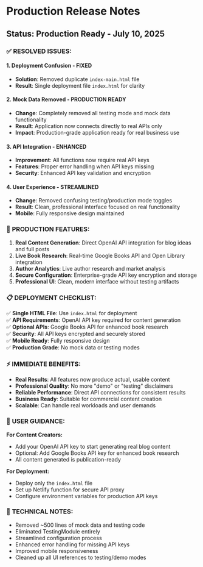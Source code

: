 # Production Release Notes

## Status: Production Ready - July 10, 2025

### ✅ **RESOLVED ISSUES:**

#### 1. **Deployment Confusion** - FIXED
- **Solution**: Removed duplicate `index-main.html` file
- **Result**: Single deployment file `index.html` for clarity

#### 2. **Mock Data Removed** - PRODUCTION READY
- **Change**: Completely removed all testing mode and mock data functionality
- **Result**: Application now connects directly to real APIs only
- **Impact**: Production-grade application ready for real business use

#### 3. **API Integration** - ENHANCED
- **Improvement**: All functions now require real API keys
- **Features**: Proper error handling when API keys missing
- **Security**: Enhanced API key validation and encryption

#### 4. **User Experience** - STREAMLINED
- **Change**: Removed confusing testing/production mode toggles
- **Result**: Clean, professional interface focused on real functionality
- **Mobile**: Fully responsive design maintained

### 🚀 **PRODUCTION FEATURES:**

1. **Real Content Generation**: Direct OpenAI API integration for blog ideas and full posts
2. **Live Book Research**: Real-time Google Books API and Open Library integration  
3. **Author Analytics**: Live author research and market analysis
4. **Secure Configuration**: Enterprise-grade API key encryption and storage
5. **Professional UI**: Clean, modern interface without testing artifacts

### 📋 **DEPLOYMENT CHECKLIST:**

✅ **Single HTML File**: Use `index.html` for deployment  
✅ **API Requirements**: OpenAI API key required for content generation  
✅ **Optional APIs**: Google Books API for enhanced book research  
✅ **Security**: All API keys encrypted and securely stored  
✅ **Mobile Ready**: Fully responsive design  
✅ **Production Grade**: No mock data or testing modes  

### ⚡ **IMMEDIATE BENEFITS:**

- **Real Results**: All features now produce actual, usable content
- **Professional Quality**: No more "demo" or "testing" disclaimers
- **Reliable Performance**: Direct API connections for consistent results
- **Business Ready**: Suitable for commercial content creation
- **Scalable**: Can handle real workloads and user demands

### 🎯 **USER GUIDANCE:**

**For Content Creators:**
- Add your OpenAI API key to start generating real blog content
- Optional: Add Google Books API key for enhanced book research
- All content generated is publication-ready

**For Deployment:**
- Deploy only the `index.html` file
- Set up Netlify function for secure API proxy
- Configure environment variables for production API keys

### 🔧 **TECHNICAL NOTES:**

- Removed ~500 lines of mock data and testing code
- Eliminated TestingModule entirely
- Streamlined configuration process
- Enhanced error handling for missing API keys
- Improved mobile responsiveness
- Cleaned up all UI references to testing/demo modes
